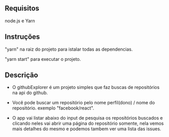 ## Requisitos

node.js e Yarn

## Instruções

"yarn" na raiz do projeto para istalar todas as dependencias.

"yarn start" para executar o projeto.

## Descrição

- O githubExplorer é um projeto simples que faz buscas de repositórios na api do github.

- Você pode buscar um repositório pelo nome perfil(dono) / nome do repositório. exemplo "facebook/react".

- O app vai listar abaixo do input de pesquisa os repositórios buscados e clicando neles vai abrir uma página do repositório somente, nela vemos mais detalhes do mesmo e podemos tambem ver uma lista das issues.

